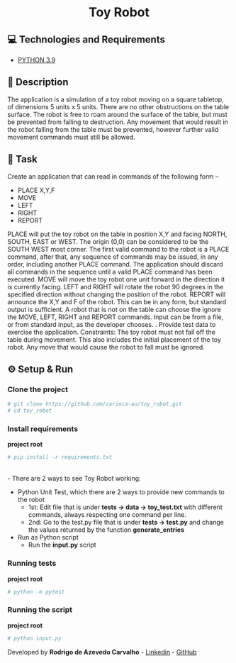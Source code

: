 <h1 align="center">
  Toy Robot
</h1>

## 💻 Technologies and Requirements

- [PYTHON 3.9](https://www.python.org/downloads/release/python-390/)

## 📝 Description
The application is a simulation of a toy robot moving on a square tabletop, of dimensions 5 units x 5
units. There are no other obstructions on the table surface. The robot is free to roam around the
surface of the table, but must be prevented from falling to destruction. Any movement that would
result in the robot falling from the table must be prevented, however further valid movement
commands must still be allowed.


## 📝 Task
Create an application that can read in commands of the following form –

- PLACE X,Y,F
- MOVE
- LEFT
- RIGHT
- REPORT

PLACE will put the toy robot on the table in position X,Y and facing NORTH, SOUTH, EAST or WEST.
The origin (0,0) can be considered to be the SOUTH WEST most corner. The first valid command to
the robot is a PLACE command, after that, any sequence of commands may be issued, in any order,
including another PLACE command. The application should discard all commands in the sequence
until a valid PLACE command has been executed. MOVE will move the toy robot one unit forward in
the direction it is currently facing.
LEFT and RIGHT will rotate the robot 90 degrees in the specified direction without changing the
position of the robot.
REPORT will announce the X,Y and F of the robot. This can be in any form, but standard output is
sufficient.
A robot that is not on the table can choose the ignore the MOVE, LEFT, RIGHT and REPORT
commands. Input can be from a file, or from standard input, as the developer chooses. . Provide test
data to exercise the application.
Constraints: The toy robot must not fall off the table during movement. This also includes the initial
placement of the toy robot. Any move that would cause the robot to fall must be ignored.


## ⚙️ Setup & Run

### Clone the project
```sh
# git clone https://github.com/carioca-au/toy_robot.git
# cd toy_robot
``` 
### Install requirements
**project root**
```sh
# pip install -r requirements.txt
```
<br>
- There are 2 ways to see Toy Robot working:
  
- Python Unit Test, which there are 2 ways to provide new commands to the robot
    - 1st: Edit file that is under **tests -> data -> toy_test.txt** with different commands, always respecting one command per line.
    - 2nd: Go to the test.py file that is under **tests -> test.py** and change the values returned by the function **generate_entries**
- Run as Python script
  - Run the **input.py** script
    
### Running tests
**project root**
```sh
# python -m pytest
```

### Running the script
**project root**
```sh
# python input.py
```


Developed by **Rodrigo de Azevedo Carvalho** - [Linkedin](www.linkedin.com/in/rodrigo-de-azevedo-carvalho) - [GitHub](https://github.com/carioca-au)
